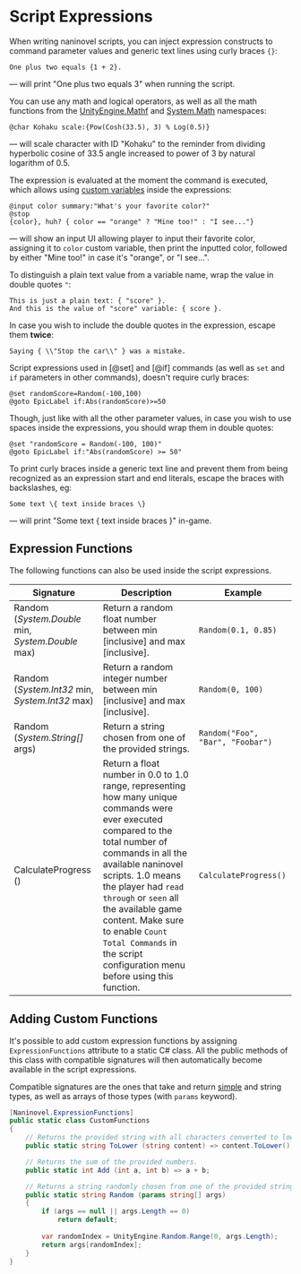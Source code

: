 ﻿# Script Expressions

When writing naninovel scripts, you can inject expression constructs to command parameter values and generic text lines using curly braces `{}`:

```
One plus two equals {1 + 2}.
```

— will print "One plus two equals 3" when running the script.

You can use any math and logical operators, as well as all the math functions from the [UnityEngine.Mathf](https://docs.unity3d.com/ScriptReference/Mathf.html) and [System.Math](https://docs.microsoft.com/en-us/dotnet/api/system.math#methods) namespaces:

```
@char Kohaku scale:{Pow(Cosh(33.5), 3) % Log(0.5)}
```
— will scale character with ID "Kohaku" to the reminder from dividing hyperbolic cosine of 33.5 angle increased to power of 3 by natural logarithm of 0.5.

The expression is evaluated at the moment the command is executed, which allows using [custom variables](/guide/custom-variables.md) inside the expressions:

```
@input color summary:"What's your favorite color?"
@stop
{color}, huh? { color == "orange" ? "Mine too!" : "I see..."}
```

— will show an input UI allowing player to input their favorite color, assigning it to `color` custom variable, then print the inputted color, followed by either "Mine too!" in case it's "orange", or "I see...".

To distinguish a plain text value from a variable name, wrap the value in double quotes `"`:

```
This is just a plain text: { "score" }.
And this is the value of "score" variable: { score }.
```
In case you wish to include the double quotes in the expression, escape them **twice**:

```
Saying { \\"Stop the car\\" } was a mistake.
```

Script expressions used in [@set] and [@if] commands (as well as `set` and `if` parameters in other commands), doesn't require curly braces:

```
@set randomScore=Random(-100,100)
@goto EpicLabel if:Abs(randomScore)>=50
```

Though, just like with all the other parameter values, in case you wish to use spaces inside the expressions, you should wrap them in double quotes:

```
@set "randomScore = Random(-100, 100)"
@goto EpicLabel if:"Abs(randomScore) >= 50"
```

To print curly braces inside a generic text line and prevent them from being recognized as an expression start and end literals, escape the braces with backslashes, eg:

```
Some text \{ text inside braces \}
```

— will print "Some text { text inside braces }" in-game.

## Expression Functions

The following functions can also be used inside the script expressions.

<div class="config-table">

Signature | Description | Example
--- | --- | ---
Random (*System.Double* min, *System.Double* max) | Return a random float number between min [inclusive] and max [inclusive]. | `Random(0.1, 0.85)`
Random (*System.Int32* min, *System.Int32* max) | Return a random integer number between min [inclusive] and max [inclusive]. | `Random(0, 100)`
Random (*System.String[]* args) | Return a string chosen from one of the provided strings. | `Random("Foo", "Bar", "Foobar")`
CalculateProgress () | Return a float number in 0.0 to 1.0 range, representing how many unique commands were ever executed compared to the total number of commands in all the available naninovel scripts. 1.0 means the player had `read through` or `seen` all the available game content. Make sure to enable `Count Total Commands` in the script configuration menu before using this function. | `CalculateProgress()`

</div>

## Adding Custom Functions

It's possible to add custom expression functions by assigning `ExpressionFunctions` attribute to a static C# class. All the public methods of this class with compatible signatures will then automatically become available in the script expressions. 

Compatible signatures are the ones that take and return [simple](https://docs.microsoft.com/en-us/dotnet/csharp/language-reference/keywords/value-types#simple-types) and string types, as well as arrays of those types (with `params` keyword).

```csharp
[Naninovel.ExpressionFunctions]
public static class CustomFunctions
{
	// Returns the provided string with all characters converted to lower-case.
    public static string ToLower (string content) => content.ToLower();

    // Returns the sum of the provided numbers.
    public static int Add (int a, int b) => a + b;

    // Returns a string randomly chosen from one of the provided strings.
    public static string Random (params string[] args) 
	{
		if (args == null || args.Length == 0) 
			return default;
        
        var randomIndex = UnityEngine.Random.Range(0, args.Length);
		return args[randomIndex];
	} 
}
```



